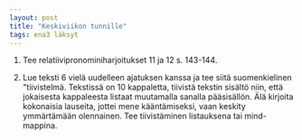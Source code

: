 ```yaml
---
layout: post
title: "Keskiviikon tunnille"
tags: ena3 läksyt
---
```


1. Tee relatiivipronominiharjoitukset 11 ja 12 s. 143-144.

2. Lue teksti 6 vielä uudelleen ajatuksen kanssa ja tee siitä suomenkielinen "tiivistelmä. Tekstissä on 10 kappaletta, tiivistä tekstin sisältö niin, että jokaisesta kappaleesta listaat muutamalla sanalla pääsisällön. Älä kirjoita kokonaisia lauseita, jottei mene kääntämiseksi, vaan keskity ymmärtämään olennainen. Tee tiivistäminen listauksena tai mind-mappina.